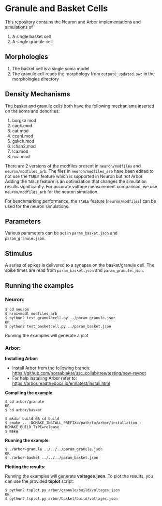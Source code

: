 # Granule and Basket Cells
This repository contains the Neuron and Arbor implementations and simulations of
1) A single basket cell
2) A single granule cell

## Morphologies
1) The basket cell is a single soma model
2) The granule cell reads the morphology from `output0_updated.swc` in the morphologies directory

## Density Mechanisms
The basket and granule cells both have the following mechanisms inserted on the soma and dendrites:
1) borgka.mod
2) cagk.mod
3) cat.mod
4) ccanl.mod
5) gskch.mod
6) ichan2.mod
7) lca.mod
8) nca.mod

There are 2 versions of the modfiles present in `neuron/modfiles` and `neuron/modfiles_arb`. 
The files in `neuron/modfiles_arb` have been edited to not use the `TABLE` feature which 
is supported in Neuron but not Arbor. Adding the `TABLE` feature is an optimization that 
changes the simulation results significantly. For accurate voltage measurement comparison,
we use `neuron/modfiles_arb` for the neuron simulation. 

For benchmarking performance, the `TABLE` feature (`neuron/modfiles`) can be used for the 
neuron simulations.  

## Parameters
Various parameters can be set in `param_basket.json` and `param_granule.json`. 

## Stimulus
A series of spikes is delivered to a synapse on the basket/granule cell.
The spike times are read from `param_basket.json` and `param_granule.json`.

## Running the examples

### Neuron:
```
$ cd neuron
$ nrnivmodl modfiles_arb
$ python2 test_granulecell.py ../param_granule.json
OR
$ python2 test_basketcell.py ../param_basket.json
```

Running the examples will generate a plot

### Arbor:
**Installing Arbor**:
* Install Arbor from the following branch:
https://github.com/noraabiakar/usc_collab/tree/testing/new-revpot
* For help installing Arbor refer to:
https://arbor.readthedocs.io/en/latest/install.html

**Compiling the example**:
```
$ cd arbor/granule
OR
$ cd arbor/basket

$ mkdir build && cd build
$ cmake .. -DCMAKE_INSTALL_PREFIX=/path/to/arbor/installation -DCMAKE_BUILD_TYPE=release
$ make
```

**Running the example**:
```
$ ./arbor-granule ../../../param_granule.json
OR
$ ./arbor-basket ../../../param_basket.json
```

**Plotting the results**:

Running the examples will generate **voltages.json**. To plot the results, you can use the provided **tsplot** script:
```
$ python2 tsplot.py arbor/granule/build/voltages.json
OR
$ python2 tsplot.py arbor/basket/build/voltages.json
```
